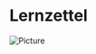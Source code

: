 # Lernzettel

![Picture](https://cdn.discordapp.com/attachments/1139161006761857024/1145262726030032976/jEgSAQE0l1wAAAABJRU5ErkJggg.png)